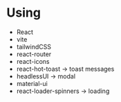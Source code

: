 # Using

- React
- vite
- tailwindCSS
- react-router
- react-icons 
- react-hot-toast -> toast messages
- headlessUI -> modal
- material-ui 
- react-loader-spinners -> loading